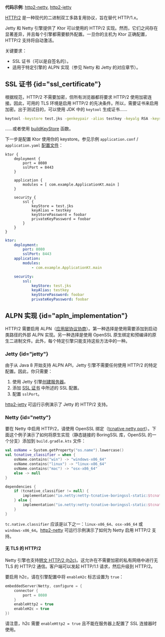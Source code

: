 [//]: # (title: HTTP/2)

<show-structure for="chapter" depth="2"/>

<tldr>
<p>
<b>代码示例</b>: <a href="https://github.com/ktorio/ktor-documentation/tree/%ktor_version%/codeSnippets/snippets/http2-netty">http2-netty</a>, <a href="https://github.com/ktorio/ktor-documentation/tree/%ktor_version%/codeSnippets/snippets/http2-jetty">http2-jetty</a>
</p>
</tldr>

[HTTP/2](https://en.wikipedia.org/wiki/HTTP/2) 是一种现代的二进制双工多路复用协议，旨在替代 HTTP/1.x。

Jetty 和 Netty 引擎提供了 Ktor 可以使用的 HTTP/2 实现。然而，它们之间存在显著差异，并且每个引擎都需要额外配置。一旦你的主机为 Ktor 正确配置，HTTP/2 支持将自动激活。

关键要求：

*   SSL 证书（可以是自签名的）。
*   适用于特定引擎的 ALPN 实现（参见 Netty 和 Jetty 的对应章节）。

## SSL 证书 {id="ssl_certificate"}

根据规范，HTTP/2 不需要加密，但所有浏览器都将要求 HTTP/2 使用加密连接。因此，可用的 TLS 环境是启用 HTTP/2 的先决条件。所以，需要证书来启用加密。出于测试目的，可以使用 JDK 中的 `keytool` 生成证书……

```bash
keytool -keystore test.jks -genkeypair -alias testkey -keyalg RSA -keysize 4096 -validity 5000 -dname 'CN=localhost, OU=ktor, O=ktor, L=Unspecified, ST=Unspecified, C=US'
```

……或者使用 [buildKeyStore](server-ssl.md) 函数。

下一步是配置 Ktor 使用你的 keystore。参见示例 `application.conf` / `application.yaml` [配置文件](server-configuration-file.topic)：

<Tabs group="config">
<TabItem title="application.conf" group-key="hocon">

```shell
ktor {
    deployment {
        port = 8080
        sslPort = 8443
    }

    application {
        modules = [ com.example.ApplicationKt.main ]
    }

    security {
        ssl {
            keyStore = test.jks
            keyAlias = testkey
            keyStorePassword = foobar
            privateKeyPassword = foobar
        }
    }
}

```

</TabItem>
<TabItem title="application.yaml" group-key="yaml">

```yaml
ktor:
    deployment:
        port: 8080
        sslPort: 8443
    application:
        modules:
            - com.example.ApplicationKt.main

    security:
        ssl:
            keyStore: test.jks
            keyAlias: testkey
            keyStorePassword: foobar
            privateKeyPassword: foobar
```

</TabItem>
</Tabs>

## ALPN 实现 {id="apln_implementation"}

HTTP/2 需要启用 ALPN（[应用层协议协商](https://en.wikipedia.org/wiki/Application-Layer_Protocol_Negotiation)）。第一种选择是使用需要添加到启动类路径的外部 ALPN 实现。另一种选择是使用 OpenSSL 原生绑定和预编译的原生二进制文件。此外，每个特定引擎只能支持这些方法中的一种。

### Jetty {id="jetty"}

由于从 Java 8 开始支持 ALPN API，Jetty 引擎不需要任何使用 HTTP/2 的特定配置。因此，你只需要：
1.  使用 Jetty 引擎[创建服务器](server-engines.md#choose-create-server)。
2.  添加 [SSL 证书](#ssl_certificate) 中所述的 SSL 配置。
3.  配置 `sslPort`。

[http2-jetty](https://github.com/ktorio/ktor-documentation/tree/%ktor_version%/codeSnippets/snippets/http2-jetty) 可运行示例演示了 Jetty 的 HTTP/2 支持。

### Netty {id="netty"}

要在 Netty 中启用 HTTP/2，请使用 OpenSSL 绑定（[tcnative netty port](https://netty.io/wiki/forked-tomcat-native.html)）。下面这个例子演示了如何将原生实现（静态链接的 BoringSSL 库，OpenSSL 的一个分支）添加到 `build.gradle.kts` 文件：

```kotlin
val osName = System.getProperty("os.name").lowercase()
val tcnative_classifier = when {
    osName.contains("win") -> "windows-x86_64"
    osName.contains("linux") -> "linux-x86_64"
    osName.contains("mac") -> "osx-x86_64"
    else -> null
}

dependencies {
    if (tcnative_classifier != null) {
        implementation("io.netty:netty-tcnative-boringssl-static:$tcnative_version:$tcnative_classifier")
    } else {
        implementation("io.netty:netty-tcnative-boringssl-static:$tcnative_version")
    }
}
```

`tc.native.classifier` 应该是以下之一：`linux-x86_64`、`osx-x86_64` 或 `windows-x86_64`。[http2-netty](https://github.com/ktorio/ktor-documentation/tree/%ktor_version%/codeSnippets/snippets/http2-netty) 可运行示例演示了如何为 Netty 启用 HTTP/2 支持。

#### 无 TLS 的 HTTP/2

Netty 引擎也支持[明文 HTTP/2 (h2c)](https://httpwg.org/specs/rfc7540.html#discover-http)。这允许在不需要加密的私有网络中进行无 TLS 的 HTTP/2 通信。客户端可以发起 HTTP/1.1 请求，然后升级到 HTTP/2。

要启用 h2c，请在引擎配置中将 `enableH2c` 标志设置为 `true`：

```kotlin
embeddedServer(Netty, configure = {
    connector {
        port = 8080
    }
    enableHttp2 = true
    enableH2c = true
})
```

请注意，h2c 需要 `enableHttp2 = true` 且不能在服务器上配置了 SSL 连接器时使用。